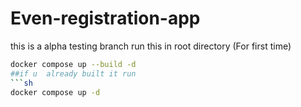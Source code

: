 # Even-registration-app
this is a alpha testing  branch
run this in root directory (For first time)
```sh
docker compose up --build -d
##if u  already built it run
```sh
docker compose up -d 